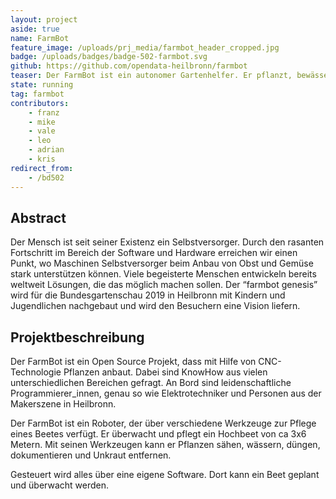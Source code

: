 ```yaml
---
layout: project
aside: true
name: FarmBot
feature_image: /uploads/prj_media/farmbot_header_cropped.jpg
badge: /uploads/badges/badge-502-farmbot.svg
github: https://github.com/opendata-heilbronn/farmbot
teaser: Der FarmBot ist ein autonomer Gartenhelfer. Er pflanzt, bewässert und düngt ein Hochbeet. Auf der Bundesgartenschau in Heilbronn wird ein Prototyp ausgestellt sein und in Aktion zu begutachten sein.
state: running
tag: farmbot
contributors:
    - franz
    - mike
    - vale
    - leo
    - adrian
    - kris
redirect_from:
    - /bd502
---
```


## Abstract

Der Mensch ist seit seiner Existenz ein Selbstversorger. Durch den rasanten Fortschritt im Bereich der Software und Hardware erreichen wir einen Punkt, wo Maschinen Selbstversorger beim Anbau von Obst und Gemüse stark unterstützen können. Viele begeisterte Menschen entwickeln bereits weltweit Lösungen, die das möglich machen sollen. Der “farmbot genesis” wird für die Bundesgartenschau 2019 in Heilbronn mit Kindern und Jugendlichen nachgebaut und wird den Besuchern eine Vision liefern.

## Projektbeschreibung

Der FarmBot ist ein Open Source Projekt, dass mit Hilfe von CNC-Technologie Pflanzen anbaut. Dabei sind KnowHow aus vielen unterschiedlichen Bereichen gefragt. An Bord sind leidenschaftliche Programmierer_innen, genau so wie Elektrotechniker und Personen aus der Makerszene in Heilbronn.

Der FarmBot ist ein Roboter, der über verschiedene Werkzeuge zur Pflege eines Beetes verfügt. Er überwacht und pflegt ein Hochbeet von ca 3x6 Metern. 
Mit seinen Werkzeugen kann er Pflanzen sähen, wässern, düngen, dokumentieren und Unkraut entfernen.

Gesteuert wird alles über eine eigene Software. Dort kann ein Beet geplant und überwacht werden. 
